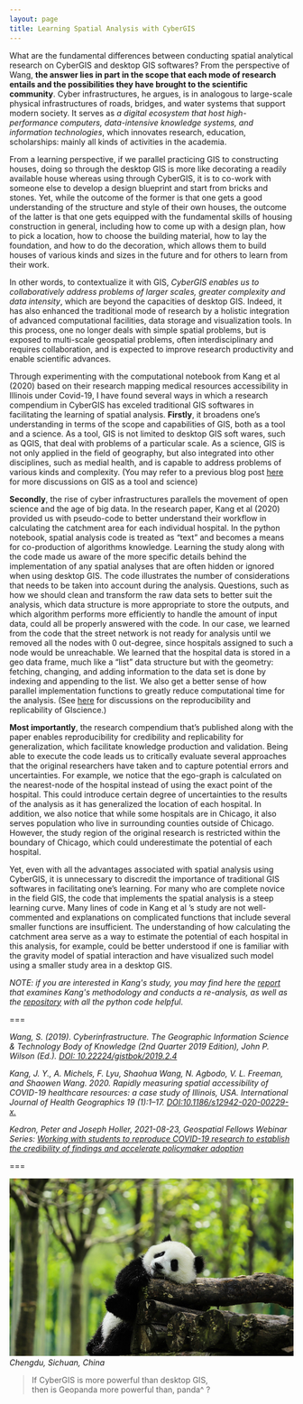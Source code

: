 ```yaml
---
layout: page
title: Learning Spatial Analysis with CyberGIS
---
```


What are the fundamental differences between conducting spatial analytical research on CyberGIS and desktop GIS softwares? From the perspective of Wang, **the answer lies in part in the scope that each mode of research entails and the possibilities they have brought to the scientific community**. Cyber infrastructures, he argues, is in analogous to large-scale physical infrastructures of roads, bridges, and water systems that support modern society. It serves as *a digital ecosystem that host high-performance computers, data-intensive knowledge systems, and information technologies*, which innovates research, education, scholarships: mainly all kinds of activities in the academia.

From a learning perspective, if we parallel practicing GIS to constructing houses, doing so through the desktop GIS is more like decorating a readily available house whereas using through CyberGIS, it is to co-work with someone else to develop a design blueprint and start from bricks and stones. Yet, while the outcome of the former is that one gets a good understanding of the structure and style of their own houses, the outcome of the latter is that one gets equipped with the fundamental skills of housing construction in general, including how to come up with a design plan, how to pick a location, how to choose the building material, how to lay the foundation, and how to do the decoration, which allows them to build houses of various kinds and sizes in the future and for others to learn from their work.

In other words, to contextualize it with GIS, *CyberGIS enables us to collaboratively address problems of larger scales, greater complexity and data intensity*, which are beyond the capacities of desktop GIS. Indeed, it has also enhanced the traditional mode of research by a holistic integration of advanced computational facilities, data storage and visualization tools. In this process, one no longer deals with simple spatial problems, but is exposed to multi-scale geospatial problems, often interdisciplinary and requires collaboration, and is expected to improve research productivity and enable scientific advances.

Through experimenting with the computational notebook from Kang et al (2020) based on their research mapping medical resources accessibility in Illinois under Covid-19, I have found several ways in which a research compendium in CyberGIS has exceled traditional GIS softwares in facilitating the learning of spatial analysis. **Firstly**, it broadens one’s understanding in terms of the scope and capabilities of GIS, both as a tool and a science. As a tool, GIS is not limited to desktop GIS soft wares, such as QGIS, that deal with problems of a particular scale. As a science, GIS is not only applied in the field of geography, but also integrated into other disciplines, such as medial health, and is capable to address problems of various kinds and complexity. (You may refer to a previous blog post [here](science_tool) for more discussions on GIS as a tool and science)

**Secondly**, the rise of cyber infrastructures parallels the movement of open science and the age of big data. In the research paper, Kang et al (2020) provided us with pseudo-code to better understand their workflow in calculating the catchment area for each individual hospital. In the python notebook, spatial analysis code is treated as “text” and becomes a means for co-production of algorithms knowledge. Learning the study along with the code made us aware of the more specific details behind the implementation of any spatial analyses that are often hidden or ignored when using desktop GIS. The code illustrates the number of considerations that needs to be taken into account during the analysis. Questions, such as how we should clean and transform the raw data sets to better suit the analysis, which data structure is more appropriate to store the outputs, and which algorithm performs more efficiently to handle the amount of input data, could all be properly answered with the code. In our case, we learned from the code that the street network is not ready for analysis until we removed all the nodes with 0 out-degree, since hospitals assigned to such a node would be unreachable. We learned that the hospital data is stored in a geo data frame, much like a “list” data structure but with the geometry: fetching, changing, and adding information to the data set is done by indexing and appending to the list. We also get a better sense of how parallel implementation functions to greatly reduce computational time for the analysis.
(See [here](r_r) for discussions on the reproducibility and replicability of GIscience.)

**Most importantly**, the research compendium that’s published along with the paper enables reproducibility for credibility and replicability for generalization, which facilitate knowledge production and validation. Being able to execute the code leads us to critically evaluate several approaches that the original researchers have taken and to capture potential errors and uncertainties. For example, we notice that the ego-graph is calculated on the nearest-node of the hospital instead of using the exact point of the hospital. This could introduce certain degree of uncertainties to the results of the analysis as it has generalized the location of each hospital. In addition, we also notice that while some hospitals are in Chicago, it also serves population who live in surrounding counties outside of Chicago. However, the study region of the original research is restricted within the boundary of Chicago, which could underestimate the potential of each hospital.

Yet, even with all the advantages associated with spatial analysis using CyberGIS, it is unnecessary to discredit the importance of traditional GIS softwares in facilitating one’s learning. For many who are complete novice in the field GIS, the code that implements the spatial analysis is a steep learning curve. Many lines of code in Kang et al ’s study are not well-commented and explanations on complicated functions that include several smaller functions are insufficient. The understanding of how calculating the catchment area serve as a way to estimate the potential of each hospital in this analysis, for example, could be better understood if one is familiar with the gravity model of spatial interaction and have visualized such model using a smaller study area in a desktop GIS.

*NOTE: if you are interested in Kang's study, you may find here the [report](RPr-Kang/re-analysis.md) that examines Kang's methodology and conducts a re-analysis, as well as the [repository](https://github.com/emilyzhou112/RPr-Kang-2020) with all the python code helpful*. 

===

*Wang, S. (2019). Cyberinfrastructure. The Geographic Information Science & Technology Body of Knowledge (2nd Quarter 2019 Edition), John P. Wilson (Ed.). [DOI: 10.22224/gistbok/2019.2.4](https://gistbok.ucgis.org/bok-topics/cyberinfrastructure)*

*Kang, J. Y., A. Michels, F. Lyu, Shaohua Wang, N. Agbodo, V. L. Freeman, and Shaowen Wang. 2020. Rapidly measuring spatial accessibility of COVID-19 healthcare resources: a case study of Illinois, USA. International Journal of Health Geographics 19 (1):1–17. [DOI:10.1186/s12942-020-00229-x.](https://ij-healthgeographics.biomedcentral.com/articles/10.1186/s12942-020-00229-x)*

*Kedron, Peter and Joseph Holler, 2021-08-23, Geospatial Fellows Webinar Series: [Working with students to reproduce COVID-19 research to establish the credibility of findings and accelerate policymaker adoption](https://aag-geospatialfellows-series.secure-platform.com/a/solicitations/16/sessiongallery/250)*

===

![panda](../assets/panda.jpg)
*Chengdu, Sichuan, China*

> If CyberGIS is more powerful than desktop GIS,   
> then is Geopanda more powerful than, panda^ ?
